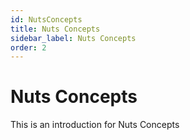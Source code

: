 ```yaml
---
id: NutsConcepts
title: Nuts Concepts
sidebar_label: Nuts Concepts
order: 2
---
```


# Nuts Concepts
This is an introduction for Nuts Concepts